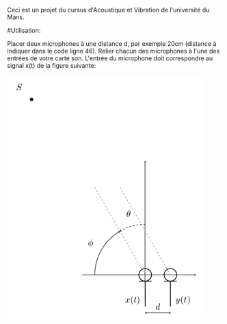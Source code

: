 Ceci est un projet du cursus d'Acoustique et Vibration de l'université du Mans.

#Utilisation:

Placer deux microphones à une distance d, par exemple 20cm (distance à indiquer dans le code ligne 46). Relier chacun des microphones à l'une des entrées de votre carte son.
L'entrée du microphone doit correspondre au signal x(t) de la figure suivante:

![screenshot1](/drawabasicarrayNW.png)
